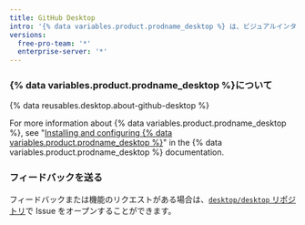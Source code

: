 ```yaml
---
title: GitHub Desktop
intro: '{% data variables.product.prodname_desktop %} は、ビジュアルインターフェースを使用して、Git および {% data variables.product.prodname_dotcom %} のワークフローを拡張し簡略化します。'
versions:
  free-pro-team: '*'
  enterprise-server: '*'
---
```


### {% data variables.product.prodname_desktop %}について

{% data reusables.desktop.about-github-desktop %}

For more information about {% data variables.product.prodname_desktop %}, see "[Installing and configuring {% data variables.product.prodname_desktop %}](/desktop/installing-and-configuring-github-desktop)" in the {% data variables.product.prodname_desktop %} documentation.

### フィードバックを送る

フィードバックまたは機能のリクエストがある場合は、[`desktop/desktop` リポジトリ](https://github.com/desktop/desktop)で Issue をオープンすることができます。
